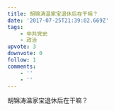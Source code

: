 ```yaml
---
title: 胡锦涛温家宝退休后在干嘛？
date: '2017-07-25T21:39:02.669Z'
tags:
    - 中共党史
    - 政治
upvote: 3
downvote: 0
follow: 1
comments:
    - ''
    - ''
---
```


胡锦涛温家宝退休后在干嘛？

